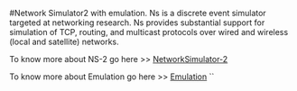#Network Simulator2 with emulation.
Ns is a discrete event simulator targeted at networking research. Ns provides substantial support for simulation of TCP, routing, and multicast protocols over wired and wireless (local and satellite) networks.

To know more about NS-2 go here >>
[NetworkSimulator-2](http://www.isi.edu/nsnam/ns/)

To know more about Emulation go here >>
[Emulation](http://www.isi.edu/nsnam/ns/ns-emulation.html)
``
